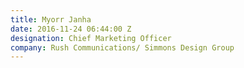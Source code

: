 ```yaml
---
title: Myorr Janha
date: 2016-11-24 06:44:00 Z
designation: Chief Marketing Officer
company: Rush Communications/ Simmons Design Group
---
```


